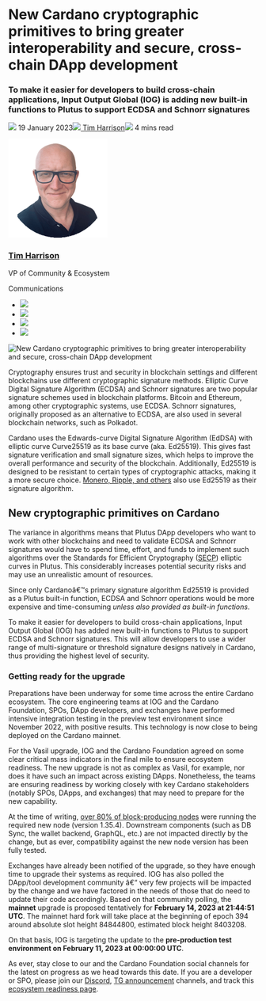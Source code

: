 # New Cardano cryptographic primitives to bring greater interoperability and secure, cross-chain DApp development
### **To make it easier for developers to build cross-chain applications, Input Output Global (IOG) is adding new built-in functions to Plutus to support ECDSA and Schnorr signatures**
![](img/2023-01-19-new-cardano-cryptographic-primitives-to-bring-greater-interoperability-and-secure-cross-chain-dapp-development.002.png) 19 January 2023![](img/2023-01-19-new-cardano-cryptographic-primitives-to-bring-greater-interoperability-and-secure-cross-chain-dapp-development.003.png)[ Tim Harrison](/en/blog/authors/tim-harrison/page-1/)![](img/2023-01-19-new-cardano-cryptographic-primitives-to-bring-greater-interoperability-and-secure-cross-chain-dapp-development.004.png) 4 mins read

![Tim Harrison](img/2023-01-19-new-cardano-cryptographic-primitives-to-bring-greater-interoperability-and-secure-cross-chain-dapp-development.005.png)[](/en/blog/authors/tim-harrison/page-1/)
### [**Tim Harrison**](/en/blog/authors/tim-harrison/page-1/)
VP of Community & Ecosystem

Communications

- ![](img/2023-01-19-new-cardano-cryptographic-primitives-to-bring-greater-interoperability-and-secure-cross-chain-dapp-development.006.png)[](mailto:tim.harrison@iohk.io "Email")
- ![](img/2023-01-19-new-cardano-cryptographic-primitives-to-bring-greater-interoperability-and-secure-cross-chain-dapp-development.007.png)[](https://uk.linkedin.com/in/timbharrison "LinkedIn")
- ![](img/2023-01-19-new-cardano-cryptographic-primitives-to-bring-greater-interoperability-and-secure-cross-chain-dapp-development.008.png)[](https://twitter.com/timbharrison "Twitter")
- ![](img/2023-01-19-new-cardano-cryptographic-primitives-to-bring-greater-interoperability-and-secure-cross-chain-dapp-development.009.png)[](https://github.com/timbharrison "GitHub")

![New Cardano cryptographic primitives to bring greater interoperability and secure, cross-chain DApp development](img/2023-01-19-new-cardano-cryptographic-primitives-to-bring-greater-interoperability-and-secure-cross-chain-dapp-development.010.png)

Cryptography ensures trust and security in blockchain settings and different blockchains use different cryptographic signature methods. Elliptic Curve Digital Signature Algorithm (ECDSA) and Schnorr signatures are two popular signature schemes used in blockchain platforms. Bitcoin and Ethereum, among other cryptographic systems, use ECDSA. Schnorr signatures, originally proposed as an alternative to ECDSA, are also used in several blockchain networks, such as Polkadot.

Cardano uses the Edwards-curve Digital Signature Algorithm (EdDSA) with elliptic curve Curve25519 as its base curve (aka. Ed25519). This gives fast signature verification and small signature sizes, which helps to improve the overall performance and security of the blockchain. Additionally, Ed25519 is designed to be resistant to certain types of cryptographic attacks, making it a more secure choice. [Monero, Ripple, and others](http://ethanfast.com/top-crypto.html) also use Ed25519 as their signature algorithm.
## **New cryptographic primitives on Cardano**
The variance in algorithms means that Plutus DApp developers who want to work with other blockchains and need to validate ECDSA and Schnorr signatures would have to spend time, effort, and funds to implement such algorithms over the Standards for Efficient Cryptography ([SECP](https://iohk.io/en/blog/posts/2022/11/03/what-is-secp-and-how-it-drives-cross-chain-development-on-cardano/)) elliptic curves in Plutus. This considerably increases potential security risks and may use an unrealistic amount of resources.

Since only Cardanoâ€™s primary signature algorithm Ed25519 is provided as a Plutus built-in function, ECDSA and Schnorr operations would be more expensive and time-consuming *unless also provided as built-in functions*.

To make it easier for developers to build cross-chain applications, Input Output Global (IOG) has added new built-in functions to Plutus to support ECDSA and Schnorr signatures. This will allow developers to use a wider range of multi-signature or threshold signature designs natively in Cardano, thus providing the highest level of security.
### **Getting ready for the upgrade**
Preparations have been underway for some time across the entire Cardano ecosystem. The core engineering teams at IOG and the Cardano Foundation, SPOs, DApp developers, and exchanges have performed intensive integration testing in the preview test environment since November 2022, with positive results. This technology is now close to being deployed on the Cardano mainnet.

For the Vasil upgrade, IOG and the Cardano Foundation agreed on some clear critical mass indicators in the final mile to ensure ecosystem readiness. The new upgrade is not as complex as Vasil, for example, nor does it have such an impact across existing DApps. Nonetheless, the teams are ensuring readiness by working closely with key Cardano stakeholders (notably SPOs, DApps, and exchanges) that may need to prepare for the new capability.

At the time of writing, [over 80% of block-producing nodes](https://pooltool.io/networkhealth) were running the required new node (version 1.35.4). Downstream components (such as DB Sync, the wallet backend, GraphQL, etc.) are not impacted directly by the change, but as ever, compatibility against the new node version has been fully tested.

Exchanges have already been notified of the upgrade, so they have enough time to upgrade their systems as required. IOG has also polled the DApp/tool development community â€“ very few projects will be impacted by the change and we have factored in the needs of those that do need to update their code accordingly. Based on that community polling, the **mainnet** upgrade is proposed tentatively for **February 14, 2023 at 21:44:51 UTC**. The mainnet hard fork will take place at the beginning of epoch 394 around absolute slot height 84844800, estimated block height 8403208.

On that basis, IOG is targeting the update to the **pre-production test environment on February 11, 2023 at 00:00:00 UTC**.

As ever, stay close to our and the Cardano Foundation social channels for the latest on progress as we head towards this date. If you are a developer or SPO, please join our [Discord](https://discord.com/invite/inputoutput), [TG announcement](https://t.me/SPOannouncements) channels, and track this [ecosystem readiness page](https://iohk.zendesk.com/hc/en-us/articles/14669691361433-Ecosystem-readiness-for-the-SECP-upgrade).
